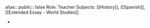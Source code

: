 alias:: 
public:: false
Role: Teacher
Subjects: [[History]], [[Spanish]], [[Extended Essay - World Studies]]

-